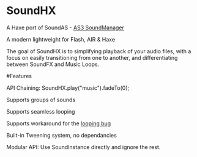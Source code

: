 # SoundHX
 A Haxe port of SoundAS - [AS3 SoundManager](https://github.com/treefortress/SoundAS)

 A modern lightweight for Flash, AIR & Haxe

The goal of SoundHX is to simplifying playback of your audio files, with a focus on easily transitioning from one to another, and differentiating between SoundFX and Music Loops.

#Features

API Chaining: SoundHX.play("music").fadeTo(0);

Supports groups of sounds

Supports seamless looping

Supports workaround for the [looping bug](http://www.stevensacks.net/2008/08/07/as3-sound-channel-bug/)

Built-in Tweening system, no dependancies

Modular API: Use SoundInstance directly and ignore the rest.
